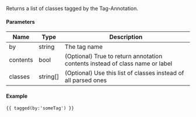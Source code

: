 Returns a list of classes tagged by the Tag-Annotation.

#### Parameters

| Name     | Type     | Description
| -------- | -------- | ------------
| by       | string   | The tag name
| contents | bool     | (Optional) True to return annotation contents instead of class name or label
| classes  | string[] | (Optional) Use this list of classes instead of all parsed ones

#### Example

```
{{ tagged(by:'someTag') }}
```